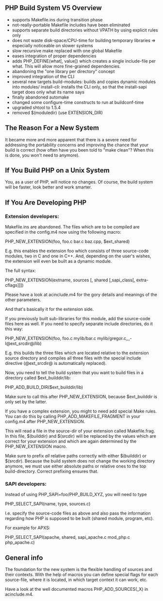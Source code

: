 PHP Build System V5 Overview
----------------------------

- supports Makefile.ins during transition phase
- not-really-portable Makefile includes have been eliminated
- supports separate build directories without VPATH by using
  explicit rules only
- does not waste disk-space/CPU-time for building temporary libraries
  => especially noticeable on slower systems
- slow recursive make replaced with one global Makefile
- eases integration of proper dependencies
- adds PHP_DEFINE(what[, value]) which creates a single include-file
  per what.  This will allow more fine-grained dependencies.
- abandoning the "one library per directory" concept
- improved integration of the CLI
- several new targets
  build-modules: builds and copies dynamic modules into modules/
  install-cli: installs the CLI only, so that the install-sapi
               target does only what its name says
- finally abandoned automake
- changed some configure-time constructs to run at buildconf-time
- upgraded shtool to 1.5.4
- removed $(moduledir) (use EXTENSION_DIR)

## The Reason For a New System

It became more and more apparent that there is a severe need
for addressing the portability concerns and improving the chance
that your build is correct (how often have you been told to
"make clean"? When this is done, you won't need to anymore).

## If You Build PHP on a Unix System

You, as a user of PHP, will notice no changes.  Of course, the build
system will be faster, look better and work smarter.

## If You Are Developing PHP

### Extension developers:

Makefile.ins are abandoned.  The files which are to be compiled
are specified in the config.m4 now using the following macro:

PHP_NEW_EXTENSION(foo, foo.c bar.c baz.cpp, $ext_shared)

E.g. this enables the extension foo which consists of three source-code
modules, two in C and one in C++.  And, depending on the user's wishes,
the extension will even be built as a dynamic module.

The full syntax:

PHP_NEW_EXTENSION(extname, sources [, shared [,sapi_class[, extra-cflags]]])

Please have a look at acinclude.m4 for the gory details and meanings
of the other parameters.

And that's basically it for the extension side.

If you previously built sub-libraries for this module, add
the source-code files here as well.  If you need to specify
separate include directories, do it this way:

PHP_NEW_EXTENSION(foo, foo.c mylib/bar.c mylib/gregor.c,,,-I@ext_srcdir@/lib)

E.g. this builds the three files which are located relative to the
extension source directory and compiles all three files with the
special include directive (@ext_srcdir@ is automatically replaced).

Now, you need to tell the build system that you want to build files
in a directory called $ext_builddir/lib:

PHP_ADD_BUILD_DIR($ext_builddir/lib)

Make sure to call this after PHP_NEW_EXTENSION, because $ext_builddir
is only set by the latter.

If you have a complex extension, you might to need add special
Make rules.  You can do this by calling PHP_ADD_MAKEFILE_FRAGMENT
in your config.m4 after PHP_NEW_EXTENSION.

This will read a file in the source-dir of your extension called
Makefile.frag.  In this file, $(builddir) and $(srcdir) will be
replaced by the values which are correct for your extension
and which are again determined by the PHP_NEW_EXTENSION macro.

Make sure to prefix *all* relative paths correctly with either
$(builddir) or $(srcdir).  Because the build system does not
change the working directory anymore, we must use either
absolute paths or relative ones to the top build-directory.
Correct prefixing ensures that.

### SAPI developers:

Instead of using PHP_SAPI=foo/PHP_BUILD_XYZ, you will need to type

PHP_SELECT_SAPI(name, type, sources.c)

I.e. specify the source-code files as above and also pass the
information regarding how PHP is supposed to be built (shared
module, program, etc).

For example for APXS:

PHP_SELECT_SAPI(apache, shared, sapi_apache.c mod_php.c php_apache.c)

## General info

The foundation for the new system is the flexible handling of
sources and their contexts.  With the help of macros you
can define special flags for each source-file, where it is
located, in which target context it can work, etc.

Have a look at the well documented macros
PHP_ADD_SOURCES(_X) in acinclude.m4.
